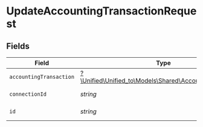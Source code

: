 # UpdateAccountingTransactionRequest


## Fields

| Field                                                                                                    | Type                                                                                                     | Required                                                                                                 | Description                                                                                              |
| -------------------------------------------------------------------------------------------------------- | -------------------------------------------------------------------------------------------------------- | -------------------------------------------------------------------------------------------------------- | -------------------------------------------------------------------------------------------------------- |
| `accountingTransaction`                                                                                  | [?\Unified\Unified_to\Models\Shared\AccountingTransaction](../../Models/Shared/AccountingTransaction.md) | :heavy_minus_sign:                                                                                       | N/A                                                                                                      |
| `connectionId`                                                                                           | *string*                                                                                                 | :heavy_check_mark:                                                                                       | ID of the connection                                                                                     |
| `id`                                                                                                     | *string*                                                                                                 | :heavy_check_mark:                                                                                       | ID of the Transaction                                                                                    |